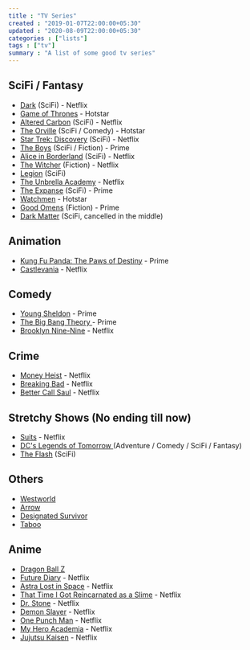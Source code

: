 ```yaml
---
title : "TV Series"
created : "2019-01-07T22:00:00+05:30"
updated : "2020-08-09T22:00:00+05:30"
categories : ["lists"]
tags : ["tv"]
summary : "A list of some good tv series"
---
```


## SciFi / Fantasy
* [Dark](https://www.imdb.com/title/tt5753856/) (SciFi) - Netflix
* [Game of Thrones](https://www.imdb.com/title/tt0944947) - Hotstar
* [Altered Carbon](https://www.imdb.com/title/tt2261227/) (SciFi) - Netflix
* [The Orville](https://www.imdb.com/title/tt5691552/) (SciFi / Comedy) - Hotstar
* [Star Trek: Discovery](https://www.imdb.com/title/tt5171438/) (SciFi) - Netflix
* [The Boys](https://www.imdb.com/title/tt1190634/) (SciFi / Fiction) - Prime
* [Alice in Borderland](https://www.imdb.com/title/tt10795658/) (SciFi) - Netflix
* [The Witcher](https://www.imdb.com/title/tt5180504/) (Fiction) - Netflix
* [Legion](https://www.imdb.com/title/tt5114356/) (SciFi)
* [The Unbrella Academy](https://www.imdb.com/title/tt1312171/) - Netflix
* [The Expanse](https://www.imdb.com/title/tt3230854/) (SciFi) - Prime
* [Watchmen](https://www.imdb.com/title/tt7049682/) - Hotstar
* [Good Omens](https://www.imdb.com/title/tt1869454/) (Fiction) - Prime
* [Dark Matter](https://www.imdb.com/title/tt4159076) (SciFi, cancelled in the middle)

## Animation
* [Kung Fu Panda: The Paws of Destiny](https://www.imdb.com/title/tt8271176/) - Prime
* [Castlevania](https://www.imdb.com/title/tt6517102/) - Netflix

## Comedy
* [Young Sheldon](https://www.imdb.com/title/tt6226232/) - Prime
* [The Big Bang Theory ](https://www.imdb.com/title/tt0898266/) - Prime
* [Brooklyn Nine-Nine](https://www.imdb.com/title/tt2467372/) - Netflix

## Crime
* [Money Heist](https://www.imdb.com/title/tt6468322/) - Netflix
* [Breaking Bad](https://www.imdb.com/title/tt0903747/) - Netflix
* [Better Call Saul](https://www.imdb.com/title/tt3032476/) - Netflix

## Stretchy Shows (No ending till now)
* [Suits](https://www.imdb.com/title/tt1632701/) - Netflix
* [DC's Legends of Tomorrow ](https://www.imdb.com/title/tt4532368/) (Adventure / Comedy / SciFi / Fantasy)
* [The Flash](https://www.imdb.com/title/tt3107288/) (SciFi)

## Others
* [Westworld](https://www.imdb.com/title/tt0475784/)
* [Arrow](https://www.imdb.com/title/tt2193021/)
* [Designated Survivor](https://www.imdb.com/title/tt5296406/)
* [Taboo](https://www.imdb.com/title/tt3647998/)

## Anime
* [Dragon Ball Z](https://kissanime.ru/Anime/Dragon-Ball-Z-Dub)
* [Future Diary](https://www.imdb.com/title/tt2069441/) - Netflix
* [Astra Lost in Space](https://www.imdb.com/title/tt10483250/) - Netflix
* [That Time I Got Reincarnated as a Slime](https://www.imdb.com/title/tt9054364/) - Netflix
* [Dr. Stone](https://www.imdb.com/title/tt9679542/) - Netflix
* [Demon Slayer](https://www.imdb.com/title/tt9335498/) - Netflix
* [One Punch Man](https://www.imdb.com/title/tt4508902/) - Netflix
* [My Hero Academia](https://www.imdb.com/title/tt5626028/) - Netflix
* [Jujutsu Kaisen](https://www.imdb.com/title/tt12343534/) - Netflix
